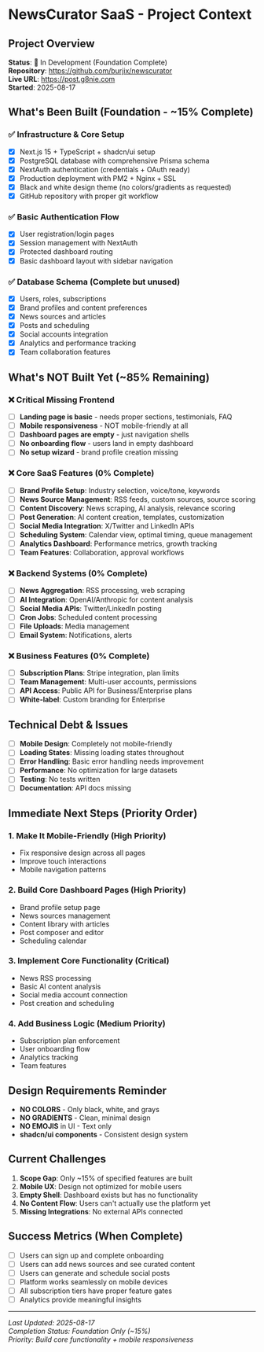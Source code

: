 # NewsCurator SaaS - Project Context

## Project Overview
**Status**: 🔄 In Development (Foundation Complete)  
**Repository**: https://github.com/burjix/newscurator  
**Live URL**: https://post.g8nie.com  
**Started**: 2025-08-17  

## What's Been Built (Foundation - ~15% Complete)

### ✅ Infrastructure & Core Setup
- [x] Next.js 15 + TypeScript + shadcn/ui setup
- [x] PostgreSQL database with comprehensive Prisma schema
- [x] NextAuth authentication (credentials + OAuth ready)
- [x] Production deployment with PM2 + Nginx + SSL
- [x] Black and white design theme (no colors/gradients as requested)
- [x] GitHub repository with proper git workflow

### ✅ Basic Authentication Flow
- [x] User registration/login pages
- [x] Session management with NextAuth
- [x] Protected dashboard routing
- [x] Basic dashboard layout with sidebar navigation

### ✅ Database Schema (Complete but unused)
- [x] Users, roles, subscriptions
- [x] Brand profiles and content preferences
- [x] News sources and articles
- [x] Posts and scheduling
- [x] Social accounts integration
- [x] Analytics and performance tracking
- [x] Team collaboration features

## What's NOT Built Yet (~85% Remaining)

### ❌ Critical Missing Frontend
- [ ] **Landing page is basic** - needs proper sections, testimonials, FAQ
- [ ] **Mobile responsiveness** - NOT mobile-friendly at all
- [ ] **Dashboard pages are empty** - just navigation shells
- [ ] **No onboarding flow** - users land in empty dashboard
- [ ] **No setup wizard** - brand profile creation missing

### ❌ Core SaaS Features (0% Complete)
- [ ] **Brand Profile Setup**: Industry selection, voice/tone, keywords
- [ ] **News Source Management**: RSS feeds, custom sources, source scoring
- [ ] **Content Discovery**: News scraping, AI analysis, relevance scoring
- [ ] **Post Generation**: AI content creation, templates, customization
- [ ] **Social Media Integration**: X/Twitter and LinkedIn APIs
- [ ] **Scheduling System**: Calendar view, optimal timing, queue management
- [ ] **Analytics Dashboard**: Performance metrics, growth tracking
- [ ] **Team Features**: Collaboration, approval workflows

### ❌ Backend Systems (0% Complete)
- [ ] **News Aggregation**: RSS processing, web scraping
- [ ] **AI Integration**: OpenAI/Anthropic for content analysis
- [ ] **Social Media APIs**: Twitter/LinkedIn posting
- [ ] **Cron Jobs**: Scheduled content processing
- [ ] **File Uploads**: Media management
- [ ] **Email System**: Notifications, alerts

### ❌ Business Features (0% Complete)
- [ ] **Subscription Plans**: Stripe integration, plan limits
- [ ] **Team Management**: Multi-user accounts, permissions
- [ ] **API Access**: Public API for Business/Enterprise plans
- [ ] **White-label**: Custom branding for Enterprise

## Technical Debt & Issues
- [ ] **Mobile Design**: Completely not mobile-friendly
- [ ] **Loading States**: Missing loading states throughout
- [ ] **Error Handling**: Basic error handling needs improvement
- [ ] **Performance**: No optimization for large datasets
- [ ] **Testing**: No tests written
- [ ] **Documentation**: API docs missing

## Immediate Next Steps (Priority Order)

### 1. **Make It Mobile-Friendly** (High Priority)
- Fix responsive design across all pages
- Improve touch interactions
- Mobile navigation patterns

### 2. **Build Core Dashboard Pages** (High Priority)
- Brand profile setup page
- News sources management
- Content library with articles
- Post composer and editor
- Scheduling calendar

### 3. **Implement Core Functionality** (Critical)
- News RSS processing
- Basic AI content analysis
- Social media account connection
- Post creation and scheduling

### 4. **Add Business Logic** (Medium Priority)
- Subscription plan enforcement
- User onboarding flow
- Analytics tracking
- Team features

## Design Requirements Reminder
- **NO COLORS** - Only black, white, and grays
- **NO GRADIENTS** - Clean, minimal design
- **NO EMOJIS** in UI - Text only
- **shadcn/ui components** - Consistent design system

## Current Challenges
1. **Scope Gap**: Only ~15% of specified features are built
2. **Mobile UX**: Design not optimized for mobile users
3. **Empty Shell**: Dashboard exists but has no functionality
4. **No Content Flow**: Users can't actually use the platform yet
5. **Missing Integrations**: No external APIs connected

## Success Metrics (When Complete)
- [ ] Users can sign up and complete onboarding
- [ ] Users can add news sources and see curated content
- [ ] Users can generate and schedule social posts
- [ ] Platform works seamlessly on mobile devices
- [ ] All subscription tiers have proper feature gates
- [ ] Analytics provide meaningful insights

---
*Last Updated: 2025-08-17*  
*Completion Status: Foundation Only (~15%)*  
*Priority: Build core functionality + mobile responsiveness*